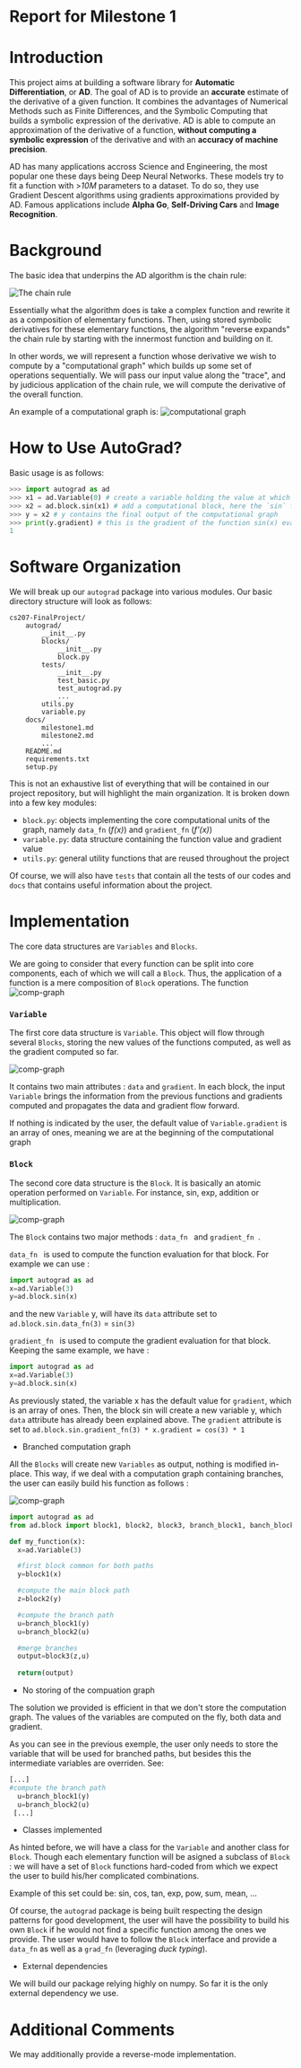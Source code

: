 # Report for Milestone 1

# Introduction
This project aims at building a software library for **Automatic Differentiation**, or **AD**.
The goal of AD is to provide an **accurate** estimate of the derivative of a given function. It combines the advantages of 
Numerical Methods such as Finite Differences, and the Symbolic Computing that builds a symbolic expression of the derivative. 
AD is able to compute an approximation of the derivative of a function, **without computing a symbolic expression** of the derivative and 
with an **accuracy of machine precision**.

AD has many applications accross Science and Engineering, the most popular one these days being Deep Neural Networks. These models 
try to fit a function with >*10M* parameters to a dataset. To do so, they use Gradient Descent algorithms using gradients approximations provided
by AD. Famous applications include **Alpha Go**, **Self-Driving Cars** and **Image Recognition**.

# Background
The basic idea that underpins the AD algorithm is the chain rule: 

![The chain rule](https://wikimedia.org/api/rest_v1/media/math/render/svg/fb55cd5448d4bed6da3b79283d92eec2ab9bb95d)

Essentially what the algorithm does is take a complex function and rewrite it as a composition of elementary functions. Then, using stored symbolic derivatives for these elementary functions, the algorithm "reverse expands" the chain rule by starting with the innermost function and building on it. 

In other words, we will represent a function whose derivative we wish to compute by a "computational graph" which builds up some set of operations sequentially. We will pass our input value along the "trace", and by judicious application of the chain rule, we will compute the derivative of the overall function.

An example of a computational graph is: ![computational graph](http://www.columbia.edu/~ahd2125/static/img/2015-12-05/Fig1.png)

# How to Use AutoGrad?

Basic usage is as follows:

```python
>>> import autograd as ad
>>> x1 = ad.Variable(0) # create a variable holding the value at which we will evaluate the function
>>> x2 = ad.block.sin(x1) # add a computational block, here the `sin` function
>>> y = x2 # y contains the final output of the computational graph
>>> print(y.gradient) # this is the gradient of the function sin(x) evaluated at x=0
1
```

# Software Organization

We will break up our `autograd` package into various modules. Our basic directory structure will look as follows:

```
cs207-FinalProject/
    autograd/
        __init__.py
        blocks/
            __init__.py
            block.py
        tests/
            __init__.py
            test_basic.py
            test_autograd.py
            ...
        utils.py
        variable.py
    docs/
        milestone1.md
        milestone2.md
        ...
    README.md
    requirements.txt
    setup.py
```

This is not an exhaustive list of everything that will be contained in our project repository, but will highlight the main organization. It is broken down into a few key modules:
- `block.py`: objects implementing the core computational units of the graph, namely `data_fn` (*f(x)*) and `gradient_fn` (*f'(x)*)
- `variable.py`: data structure containing the function value and gradient value
- `utils.py`: general utility functions that are reused throughout the project

Of course, we will also have `tests` that contain all the tests of our codes and `docs` that contains useful information about the project.

# Implementation
The core data structures are `Variables` and `Blocks`.

We are going to consider that every function can be split into core components, each of which we will call a `Block`. Thus, the application of a function is a mere composition of `Block` operations. The function
![comp-graph](img/basic_function.png)

### `Variable`

The first core data structure is `Variable`. This object will flow through several `Blocks`, storing the new values of the functions computed, as well as the gradient computed so far.

![comp-graph](img/Variable.png)

It contains two main attributes : `data` and `gradient`. In each block, the input `Variable` brings the information from the previous functions and gradients computed and propagates the data and gradient flow forward.

If nothing is indicated by the user, the default value of `Variable.gradient` is an array of ones, meaning we are at the beginning of the computational graph

### `Block` 

The second core data structure is the `Block`. It is basically an atomic operation performed on `Variable`. For instance, sin, exp, addition or multiplication.

![comp-graph](img/Block.png)

The `Block` contains two major methods : ```data_fn ``` and ```gradient_fn ```. 

```data_fn ``` is used to compute the function evaluation for that block. For example we can use :
```python
import autograd as ad
x=ad.Variable(3)
y=ad.block.sin(x)
```
and the new `Variable` y, will have its `data` attribute set to `ad.block.sin.data_fn(3)` = `sin(3)`

```gradient_fn ``` is used to compute the gradient evaluation for that block. Keeping the same example, we have : 
```python
import autograd as ad
x=ad.Variable(3)
y=ad.block.sin(x)
```
As previously stated, the variable x has the default value for `gradient`, which is an array of ones. Then, the block sin will create a new variable y, which `data` attribute has already been explained above. The `gradient` attribute is set to `ad.block.sin.gradient_fn(3) * x.gradient = cos(3) * 1`

* Branched computation graph 

All the `Blocks` will create new `Variables` as output, nothing is modified in-place. This way, if we deal with a computation graph containing branches, the user can easily build his function as follows : 

![comp-graph](img/advanced_function.png)

```python
import autograd as ad
from ad.block import block1, block2, block3, branch_block1, banch_block2

def my_function(x):
  x=ad.Variable(3)

  #first block common for both paths
  y=block1(x)

  #compute the main block path
  z=block2(y)

  #compute the branch path
  u=branch_block1(y)
  u=branch_block2(u)

  #merge branches
  output=block3(z,u)
  
  return(output)

```

* No storing of the compuation graph

The solution we provided is efficient in that we don't store the computation graph. The values of the variables are computed on the fly, both data and gradient.

As you can see in the previous exemple, the user only needs to store the variable that will be used for branched paths, but besides this the intermediate variables are overriden. See: 
```python
[...]
#compute the branch path
  u=branch_block1(y)
  u=branch_block2(u)
 [...]
```


* Classes implemented

As hinted before, we will have a class for the `Variable` and another class for `Block`.
Though each elementary function will be asigned a subclass of `Block` : we will have a set of `Block` functions hard-coded from which we expect the user to build his/her complicated combinations.

Example of this set could be: sin, cos, tan, exp, pow, sum, mean, ...

Of course, the `autograd` package is being built respecting the design patterns for good development, the user will have the possibility to build his own `Block` if he would not find a specific function among the ones we provide. The user would have to follow the `Block` interface and provide a `data_fn` as well as a `grad_fn` (leveraging *duck typing*).

* External dependencies 

We will build our package relying highly on numpy. So far it is the only external dependency we use.


# Additional Comments

We may additionally provide a reverse-mode implementation.
